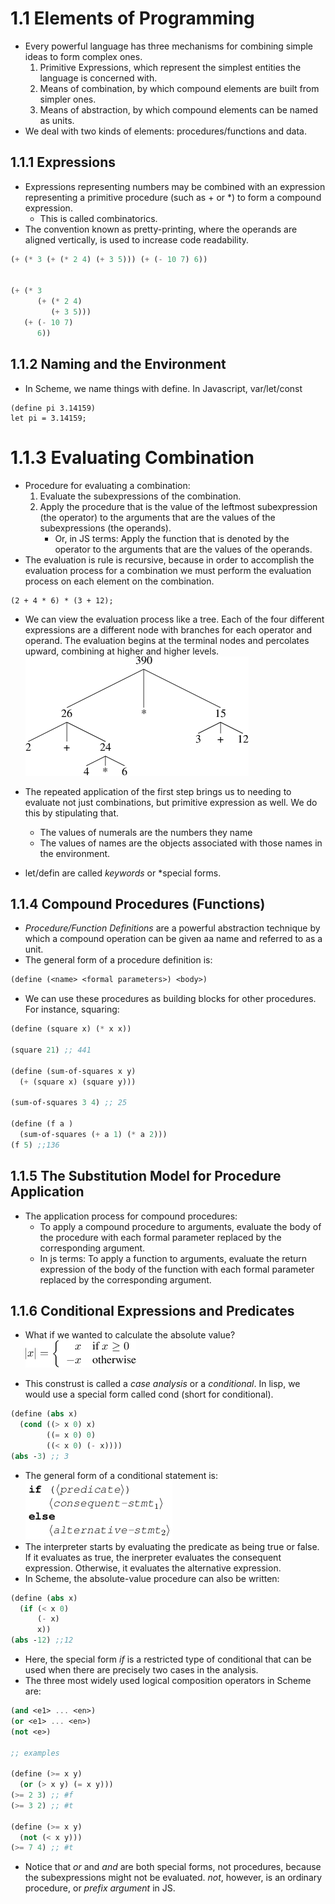 # 1.1 Elements of Programming
* Every powerful language has three mechanisms for combining simple ideas to form complex ones.
    1. Primitive Expressions, which represent the simplest entities the language is concerned with.
    2. Means of combination, by which compound elements are built from simpler ones.
    3. Means of abstraction, by which compound elements can be named as units.
 * We deal with two kinds of elements: procedures/functions and data. 

 ## 1.1.1 Expressions
 * Expressions representing numbers may be combined with an expression representing a primitive procedure (such as + or *) to form a compound expression.
    * This is called combinatorics.
* The convention known as pretty-printing, where the operands are aligned vertically, is used to increase code readability.
```scheme
(+ (* 3 (+ (* 2 4) (+ 3 5))) (+ (- 10 7) 6))


(+ (* 3
      (+ (* 2 4)
         (+ 3 5)))
   (+ (- 10 7)
      6))
```

## 1.1.2 Naming and the Environment
* In Scheme, we name things with define. In Javascript, var/let/const
```
(define pi 3.14159)
let pi = 3.14159;
```
# 1.1.3 Evaluating Combination
* Procedure for evaluating a combination:
    1. Evaluate the subexpressions of the combination.
    2. Apply the procedure that is the value of the leftmost  subexpression (the operator) to the arguments that are the values of the subexpressions (the operands).
        * Or, in JS terms: Apply the function that is denoted by the operator to the arguments that are the values of the operands.
* The evaluation is rule is recursive, because in order to accomplish the evaluation process for a combination we must perform the evaluation process on each element on the combination.
```JS
(2 + 4 * 6) * (3 + 12);
```
* We can view the evaluation process like a tree. Each of the four different expressions are a different node with branches for each operator and operand. The evaluation begins at the terminal nodes and percolates upward, combining at higher and higher levels. 
![Figure 1.1](1.1js.png)

* The repeated application of the first step brings us to needing to evaluate not just combinations, but primitive expression as well. We do this by stipulating that.
    * The values of numerals are the numbers they name
    * The values of names are the objects associated with those names in the environment.
* let/defin are called *keywords* or *special forms.

## 1.1.4 Compound Procedures (Functions)

* *Procedure/Function Definitions* are a powerful abstraction technique by which a compound operation can be given aa name and referred to as a unit. 
* The general form of a procedure definition is:
```Scheme
(define (<name> <formal parameters>) <body>)
```
* We can use these procedures as building blocks for other procedures. For instance, squaring: 
```Scheme
(define (square x) (* x x))

(square 21) ;; 441

(define (sum-of-squares x y)
  (+ (square x) (square y)))

(sum-of-squares 3 4) ;; 25

(define (f a )
  (sum-of-squares (+ a 1) (* a 2)))
(f 5) ;;136
```

## 1.1.5 The Substitution Model for Procedure Application

* The application process for compound procedures: 
    * To apply a compound procedure to arguments, evaluate the body of the procedure with each formal parameter replaced by the corresponding argument.
    * In js terms: To apply a function to arguments, evaluate the return expression of the body of the function with each formal parameter replaced by the corresponding argument.

## 1.1.6 Conditional Expressions and Predicates

* What if we wanted to calculate the absolute value? 
![Figure 1.2](1.2js.png)

* This construst is called a *case analysis* or a *conditional*. In lisp, we would use a special form called cond (short for conditional). 
```Scheme
(define (abs x)
  (cond ((> x 0) x)
        ((= x 0) 0)
        ((< x 0) (- x))))
(abs -3) ;; 3
```
* The general form of a conditional statement is: 
![Figure 1.3](1.3js.png)
* The interpreter starts by evaluating the predicate as being true or false. If it evaluates as true, the inerpreter evaluates the consequent expression. Otherwise, it evaluates the alternative expression.
* In Scheme, the absolute-value procedure can also be written: 
```Scheme
(define (abs x)
  (if (< x 0)
      (- x)
      x))
(abs -12) ;;12
```
* Here, the special form *if* is a restricted type of conditional that can be used when there are precisely two cases in the analysis. 
* The three most widely used logical composition operators in Scheme are:
```Scheme
(and <e1> ... <en>)
(or <e1> ... <en>)
(not <e>)

;; examples

(define (>= x y) 
  (or (> x y) (= x y)))
(>= 2 3) ;; #f
(>= 3 2) ;; #t

(define (>= x y)
  (not (< x y)))
(>= 7 4) ;; #t
```
* Notice that *or* and *and* are both special forms, not procedures, because the subexpressions might not be evaluated. *not*, however, is an ordinary procedure, or *prefix argument* in JS. 